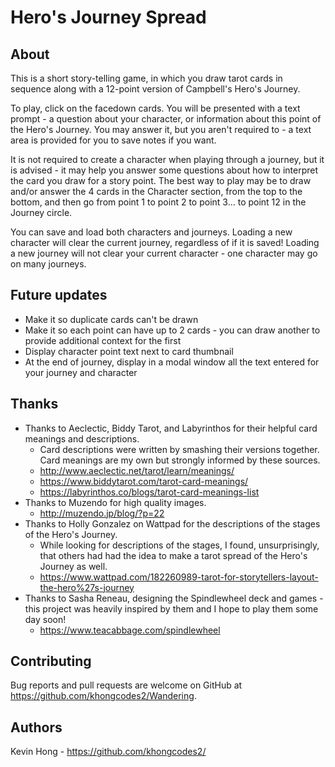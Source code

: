 # Hero's Journey Spread

## About

This is a short story-telling game, in which you draw tarot cards in sequence along with a 12-point version of Campbell's Hero's Journey.

To play, click on the facedown cards. You will be presented with a text prompt - a question about your character, or information about this point of the Hero's Journey. You may answer it, but you aren't required to - a text area is provided for you to save notes if you want.

It is not required to create a character when playing through a journey, but it is advised - it may help you answer some questions about how to interpret the card you draw for a story point. The best way to play may be to draw and/or answer the 4 cards in the Character section, from the top to the bottom, and then go from point 1 to point 2 to point 3... to point 12 in the Journey circle.

You can save and load both characters and journeys. Loading a new character will clear the current journey, regardless of if it is saved! Loading a new journey will not clear your current character - one character may go on many journeys.

## Future updates

- Make it so duplicate cards can't be drawn
- Make it so each point can have up to 2 cards - you can draw another to provide additional context for the first
- Display character point text next to card thumbnail
- At the end of journey, display in a modal window all the text entered for your journey and character

## Thanks

- Thanks to Aeclectic, Biddy Tarot, and Labyrinthos for their helpful card meanings and descriptions.
  - Card descriptions were written by smashing their versions together. Card meanings are my own but strongly informed by these sources.
  - http://www.aeclectic.net/tarot/learn/meanings/
  - https://www.biddytarot.com/tarot-card-meanings/
  - https://labyrinthos.co/blogs/tarot-card-meanings-list
- Thanks to Muzendo for high quality images.
  - http://muzendo.jp/blog/?p=22
- Thanks to Holly Gonzalez on Wattpad for the descriptions of the stages of the Hero's Journey.
  - While looking for descriptions of the stages, I found, unsurprisingly, that others had had the idea to make a tarot spread of the Hero's Journey as well.
  - https://www.wattpad.com/182260989-tarot-for-storytellers-layout-the-hero%27s-journey
- Thanks to Sasha Reneau, designing the Spindlewheel deck and games - this project was heavily inspired by them and I hope to play them some day soon!
  - https://www.teacabbage.com/spindlewheel

## Contributing

  Bug reports and pull requests are welcome on GitHub at https://github.com/khongcodes2/Wandering.

## Authors

  Kevin Hong - https://github.com/khongcodes2/

